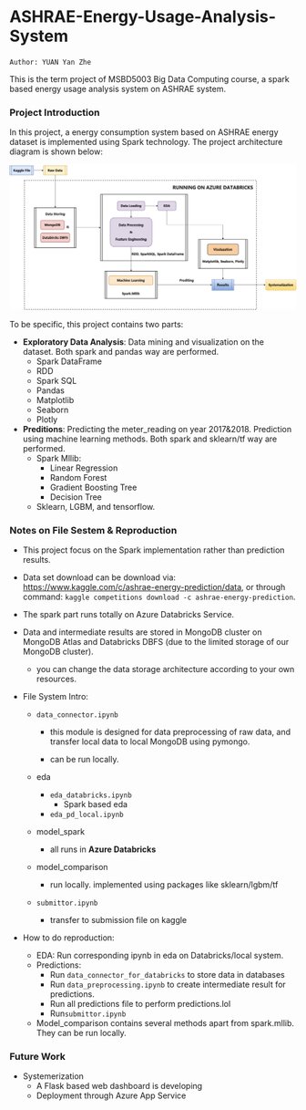 # ASHRAE-Energy-Usage-Analysis-System

`Author: YUAN Yan Zhe`

This is the term project of MSBD5003 Big Data Computing course, a spark based energy usage analysis system on ASHRAE system.



### Project Introduction

In this project, a energy consumption system based on ASHRAE energy dataset is implemented using Spark technology. The project architecture diagram is shown below:

![Aaron Swartz](https://github.com/Jackthebighead/ASHRAE-Energy-Usage-Analysis-Prediction/blob/master/assets/architecture.png)

To be specific, this project contains two parts: 

- **Exploratory Data Analysis**: Data mining and visualization on the dataset. Both spark and pandas way are performed.
  - Spark DataFrame
  - RDD
  - Spark SQL
  - Pandas
  - Matplotlib
  - Seaborn
  - Plotly
- **Preditions**: Predicting the meter_reading on year 2017&2018. Prediction using machine learning methods. Both spark and sklearn/tf way are performed.
  - Spark Mllib:
    - Linear Regression
    - Random Forest
    - Gradient Boosting Tree
    - Decision Tree
  - Sklearn, LGBM, and tensorflow.

### Notes on File Sestem & Reproduction

- This project focus on the Spark implementation rather than prediction results.

- Data set download can be download via: https://www.kaggle.com/c/ashrae-energy-prediction/data, or through command:  `kaggle competitions download -c ashrae-energy-prediction`.

- The spark part runs totally on Azure Databricks Service.

- Data and intermediate results are stored in MongoDB cluster on MongoDB Atlas and Databricks DBFS (due to the limited storage of our MongoDB cluster). 

  - you can change the data storage architecture according to your own resources.

- File System Intro:

  - `data_connector.ipynb`

    - this module is designed for data preprocessing of raw data, and transfer local data to local MongoDB using pymongo.

    - can be run locally.

  - eda
    - `eda_databricks.ipynb`
      - Spark based eda
    - `eda_pd_local.ipynb`
  - model_spark 
    - all runs in **Azure Databricks**
  - model_comparison
    - run locally. implemented using packages like sklearn/lgbm/tf
  - `submittor.ipynb`
    - transfer to submission file on kaggle

- How to do reproduction:
  - EDA: Run corresponding ipynb in eda on Databricks/local system.
  - Predictions: 
    - Run `data_connector_for_databricks` to store data in databases
    - Run `data_preprocessing.ipynb` to create intermediate result for predictions.
    - Run all predictions file to perform predictions.lol
    - Run`submittor.ipynb`
  - Model_comparison contains several methods apart from spark.mllib. They can be run locally.

### Future Work

- Systemerization
  - A Flask based web dashboard is developing
  - Deployment through Azure App Service





